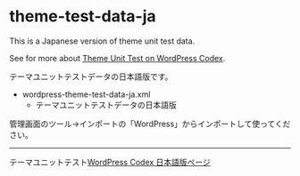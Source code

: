 theme-test-data-ja
==================

This is a Japanese version of theme unit test data.

See for more about [Theme Unit Test on WordPress Codex](https://codex.wordpress.org/Theme_Unit_Test).

テーマユニットテストデータの日本語版です。

- wordpress-theme-test-data-ja.xml
  - テーマユニットテストデータの日本語版
  
管理画面のツール->インポートの「WordPress」からインポートして使ってください。

***

テーマユニットテスト[WordPress Codex 日本語版ページ](http://wpdocs.osdn.jp/%E3%83%86%E3%83%BC%E3%83%9E%E3%83%A6%E3%83%8B%E3%83%83%E3%83%88%E3%83%86%E3%82%B9%E3%83%88)
